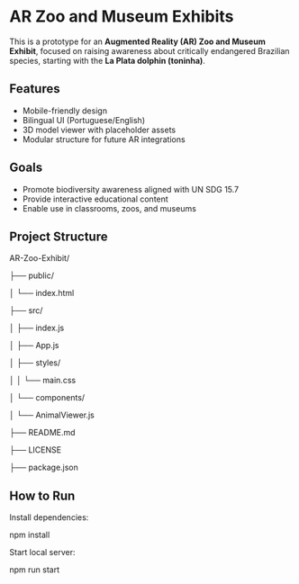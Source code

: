 # AR Zoo and Museum Exhibits

This is a prototype for an **Augmented Reality (AR) Zoo and Museum Exhibit**, focused on raising awareness about critically endangered Brazilian species, starting with the **La Plata dolphin (toninha)**.

## Features

- Mobile-friendly design
- Bilingual UI (Portuguese/English)
- 3D model viewer with placeholder assets
- Modular structure for future AR integrations

## Goals

- Promote biodiversity awareness aligned with UN SDG 15.7
- Provide interactive educational content
- Enable use in classrooms, zoos, and museums

## Project Structure

AR-Zoo-Exhibit/

├── public/

│   └── index.html

├── src/

│   ├── index.js

│   ├── App.js

│   ├── styles/

│   │   └── main.css

│   └── components/

│       └── AnimalViewer.js

├── README.md

├── LICENSE

├── package.json

## How to Run

Install dependencies:

npm install

Start local server:

npm run start
